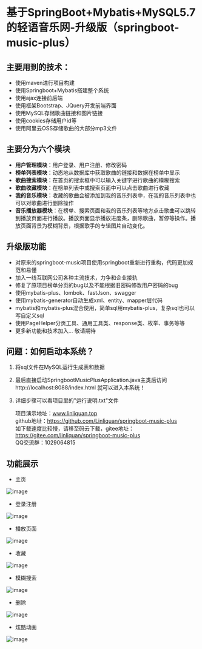 # 基于SpringBoot+Mybatis+MySQL5.7的轻语音乐网-升级版（springboot-music-plus）

## 主要用到的技术：

 * 使用maven进行项目构建
 * 使用Springboot+Mybatis搭建整个系统
 * 使用ajax连接前后端
 * 使用框架Bootstrap、JQuery开发前端界面 
 * 使用MySQL存储歌曲链接和图片链接
 * 使用cookies存储用户id等
 * 使用阿里云OSS存储歌曲的大部分mp3文件
 
 ## 主要分为六个模块
 
 * **用户管理模块**：用户登录、用户注册、修改密码
 * **榜单列表模块**：动态地从数据库中获取歌曲的链接和数据在榜单中显示
 * **歌曲搜索模块**：在首页的搜索框中可以输入关键字进行歌曲的模糊搜索
 * **歌曲收藏模块**：在榜单列表中或搜索页面中可以点击歌曲进行收藏
 * **我的音乐模块**：收藏的歌曲会被添加到我的音乐列表中，在我的音乐列表中也可以对歌曲进行删除操作
 * **音乐播放器模块**：在榜单、搜索页面和我的音乐列表等地方点击歌曲可以跳转到播放页面进行播放。播放页面显示播放进度条，删除歌曲，暂停等操作。播放页面背景为模糊背景，根据歌手的专辑图片自动变化。 
 
 ## 升级版功能
 
  * 对原来的springboot-music项目使用springboot重新进行重构，代码更加规范和易懂
  * 加入一线互联网公司各种主流技术，力争和企业接轨
  * 修复了原项目榜单分页的bug以及不能根据旧密码修改用户密码的bug
  * 使用mybatis-plus、lombok、fastJson、swagger
  * 使用mybatis-generator自动生成xml、entity、mapper层代码
  * mybatis和mybatis-plus混合使用，简单sql用mybatis-plus，复杂sql也可以写自定义sql
  * 使用PageHelper分页工具、通用工具类、response类、枚举、事务等等
  * 更多新功能和技术加入... 敬请期待  
 
 ## 问题：如何启动本系统？ 
 
 1. 将sql文件在MySQL运行生成表和数据
 2. 最后直接启动SpringbootMusicPlusApplication.java主类后访问http://localhost:8088/index.html 就可以进入本系统！ 
 3. 详细步骤可以看项目里的"运行说明.txt"文件
 
    项目演示地址：www.linliquan.top  
    github地址：https://github.com/Linliquan/springboot-music-plus  
    如下载速度比较慢，请移至码云下载，gitee地址：https://gitee.com/linliquan/springboot-music-plus  
    QQ交流群：1029064815  
 
 ## 功能展示
 
 * 主页
 
 ![image](https://liquan-springboot-music.oss-cn-shanghai.aliyuncs.com/images/github_img/%E4%B8%BB%E9%A1%B5.jpg?raw=true)
 
 * 登录注册
 
 ![image](https://liquan-springboot-music.oss-cn-shanghai.aliyuncs.com/images/github_img/%E7%99%BB%E5%BD%95%E6%B3%A8%E5%86%8C.png?raw=true)
 
 * 播放页面
 
 ![image](https://liquan-springboot-music.oss-cn-shanghai.aliyuncs.com/images/github_img/%E6%92%AD%E6%94%BE%E9%A1%B5%E9%9D%A2.png?raw=true)
 
 * 收藏
 
 ![image](https://liquan-springboot-music.oss-cn-shanghai.aliyuncs.com/images/github_img/%E6%94%B6%E8%97%8F.png?raw=true)
 
 * 模糊搜索
 
 ![image](https://liquan-springboot-music.oss-cn-shanghai.aliyuncs.com/images/github_img/%E6%90%9C%E7%B4%A2.png?raw=true)
 
 * 删除
 
 ![image](https://liquan-springboot-music.oss-cn-shanghai.aliyuncs.com/images/github_img/%E5%88%A0%E9%99%A4.png?raw=true)
 
 * 炫酷动画
 
 ![image](https://liquan-springboot-music.oss-cn-shanghai.aliyuncs.com/images/github_img/%E7%82%AB%E9%85%B7%E5%8A%A8%E7%94%BB.png?raw=true)
